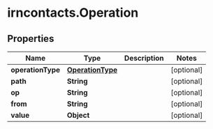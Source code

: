 # irncontacts.Operation

## Properties

Name | Type | Description | Notes
------------ | ------------- | ------------- | -------------
**operationType** | [**OperationType**](OperationType.md) |  | [optional] 
**path** | **String** |  | [optional] 
**op** | **String** |  | [optional] 
**from** | **String** |  | [optional] 
**value** | **Object** |  | [optional] 



